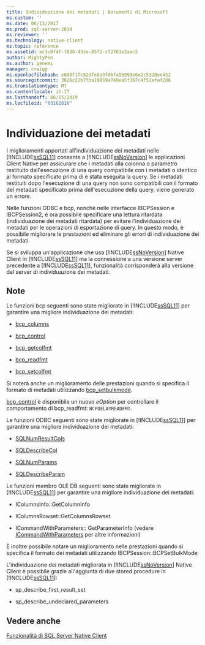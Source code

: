 ```yaml
---
title: Individuazione dei metadati | Documenti di Microsoft
ms.custom: ''
ms.date: 06/13/2017
ms.prod: sql-server-2014
ms.reviewer: ''
ms.technology: native-client
ms.topic: reference
ms.assetid: ec3c0f4f-f838-43ce-85f2-cf2761e2aac5
author: MightyPen
ms.author: genemi
manager: craigg
ms.openlocfilehash: e808f1fc82dfe0a9fd6fa96999e6e2c5320ee452
ms.sourcegitcommit: 3026c22b7fba19059a769ea5f367c4f51efaf286
ms.translationtype: MT
ms.contentlocale: it-IT
ms.lasthandoff: 06/15/2019
ms.locfileid: "63162016"
---
```

# <a name="metadata-discovery"></a>Individuazione dei metadati
  I miglioramenti apportati all'individuazione dei metadati nelle [!INCLUDE[ssSQL11](../../../includes/sssql11-md.md)] consente a [!INCLUDE[ssNoVersion](../../../includes/ssnoversion-md.md)] le applicazioni Client Native per assicurare che i metadati alla colonna o parametro restituito dall'esecuzione di una query compatibile con i metadati o identico al formato specificato prima di è stata eseguita la query. Se i metadati restituiti dopo l'esecuzione di una query non sono compatibili con il formato dei metadati specificato prima dell'esecuzione della query, viene generato un errore.  
  
 Nelle funzioni ODBC e bcp, nonché nelle interfacce IBCPSession e IBCPSession2, è ora possibile specificare una lettura ritardata (individuazione dei metadati ritardata) per evitare l'individuazione dei metadati per le operazioni di esportazione di query. In questo modo, è possibile migliorare le prestazioni ed eliminare gli errori di individuazione dei metadati.  
  
 Se si sviluppa un'applicazione che usa [!INCLUDE[ssNoVersion](../../../includes/ssnoversion-md.md)] Native Client in [!INCLUDE[ssSQL11](../../../includes/sssql11-md.md)] ma la connessione a una versione server precedente a [!INCLUDE[ssSQL11](../../../includes/sssql11-md.md)], funzionalità corrisponderà alla versione del server di individuazione dei metadati.  
  
## <a name="remarks"></a>Note  
 Le funzioni bcp seguenti sono state migliorate in [!INCLUDE[ssSQL11](../../../includes/sssql11-md.md)] per garantire una migliore individuazione dei metadati:  
  
-   [bcp_columns](../../native-client-odbc-extensions-bulk-copy-functions/bcp-columns.md)  
  
-   [bcp_control](../../native-client-odbc-extensions-bulk-copy-functions/bcp-control.md)  
  
-   [bcp_getcolfmt](../../native-client-odbc-extensions-bulk-copy-functions/bcp-getcolfmt.md)  
  
-   [bcp_readfmt](../../native-client-odbc-extensions-bulk-copy-functions/bcp-readfmt.md)  
  
-   [bcp_setcolfmt](../../native-client-odbc-extensions-bulk-copy-functions/bcp-setcolfmt.md)  
  
 Si noterà anche un miglioramento delle prestazioni quando si specifica il formato di metadati utilizzando [bcp_setbulkmode](../../native-client-odbc-extensions-bulk-copy-functions/bcp-setbulkmode.md).  
  
 [bcp_control](../../native-client-odbc-extensions-bulk-copy-functions/bcp-control.md) è disponibile un nuovo *eOption* per controllare il comportamento di bcp_readfmt: `BCPDELAYREADFMT`.  
  
 Le funzioni ODBC seguenti sono state migliorate in [!INCLUDE[ssSQL11](../../../includes/sssql11-md.md)] per garantire una migliore individuazione dei metadati:  
  
-   [SQLNumResultCols](../../native-client-odbc-api/sqlnumresultcols.md)  
  
-   [SQLDescribeCol](../../native-client-odbc-api/sqldescribecol.md)  
  
-   [SQLNumParams](../../native-client-odbc-api/sqlnumparams.md)  
  
-   [SQLDescribeParam](../../native-client-odbc-api/sqldescribeparam.md)  
  
 Le funzioni membro OLE DB seguenti sono state migliorate in [!INCLUDE[ssSQL11](../../../includes/sssql11-md.md)] per garantire una migliore individuazione dei metadati:  
  
-   IColumnsInfo::GetColumnInfo  
  
-   IColumnsRowset::GetColumnsRowset  
  
-   ICommandWithParameters:: GetParameterInfo (vedere [ICommandWithParameters](../../native-client-ole-db-interfaces/icommandwithparameters.md) per altre informazioni)  
  
 È inoltre possibile notare un miglioramento nelle prestazioni quando si specifica il formato dei metadati utilizzando IBCPSession::BCPSetBulkMode  
  
 L'individuazione dei metadati migliorata in [!INCLUDE[ssNoVersion](../../../includes/ssnoversion-md.md)] Native Client è possibile grazie all'aggiunta di due stored procedure in [!INCLUDE[ssSQL11](../../../includes/sssql11-md.md)]:  
  
-   sp_describe_first_result_set  
  
-   sp_describe_undeclared_parameters  
  
## <a name="see-also"></a>Vedere anche  
 [Funzionalità di SQL Server Native Client](sql-server-native-client-features.md)  
  
  
